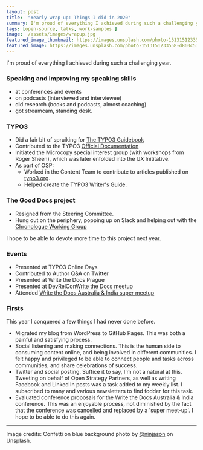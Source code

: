 ```yaml
---
layout: post
title:  "Yearly wrap-up: Things I did in 2020"
summary: I'm proud of everything I achieved during such a challenging year.
tags: [open-source, talks, work-samples ]
image:  /assets/images/wrapup.jpg
featured_image_thumbnail: https://images.unsplash.com/photo-1513151233558-d860c5398176
featured_image: https://images.unsplash.com/photo-1513151233558-d860c5398176 
---
```



I'm proud of everything I achieved during such a challenging year.

### Speaking and improving my speaking skills

- at conferences and events
- on podcasts (interviewed and interviewee)
- did research (books and podcasts, almost coaching)
- got streamcam, standing desk.

### TYPO3

*   Did a fair bit of spruiking for [The TYPO3 Guidebook](https://shop.typo3.com/TYPO3-Guidebook/TY10049)
*   Contributed to the TYPO3 [Official Documentation](https://docs.typo3.org/)
*   Initiated the Microcopy special interest group (with workshops from Roger Sheen), which was later enfolded into the UX Inititative.
*   As part of OSP:
    * Worked in the Content Team to contribute to articles published on [typo3.org](https://typo3.org/).
    * Helped create the TYPO3 Writer's Guide.

### The Good Docs project

*   Resigned from the Steering Committee.
*   Hung out on the periphery, popping up on Slack and helping out with the [Chronologue Working Group](https://thegooddocsproject.dev/working-group/chronologue/)

I hope to be able to devote more time to this project next year.

### Events

*   Presented at TYPO3 Online Days
*   Contributed to Author Q&A on Twitter
*   Presented at Write the Docs Prague
*   Presented at DevRelCon[Write the Docs meetup](https://www.meetup.com/en-AU/Write-the-Docs-Australia/events/268284615/)
*   Attended [Write the Docs Australia & India super meetup](https://www.writethedocs.org/conf/australia/2020/)

### Firsts

This year I conquered a few things I had never done before. 

* Migrated my blog from WordPress to GitHub Pages. This was both a painful and satisfying process. 
* Social listening and making connections. This is the human side to consuming content online, and being involved in different communities. I felt happy and privileged to be able to connect people and tasks across communities, and share celebrations of success. 
* Twitter and social posting. Suffice it to say, I'm not a natural at this. Tweeting on behalf of Open Strategy Partners, as well as writing Facebook and Linked In posts was a  task added to my weekly list. I subscribed to many and various newsletters to find fodder for this task.
* Evaluated conference proposals for the Write the Docs Australia & India conference. This was an enjoyable process, not diminished by the fact that the conference was cancelled and replaced by a 'super meet-up'. I hope to be able to do this again.


---

Image credits: Confetti on blue background photo by [@ninjason](https://unsplash.com/@ninjason) on Unsplash.
